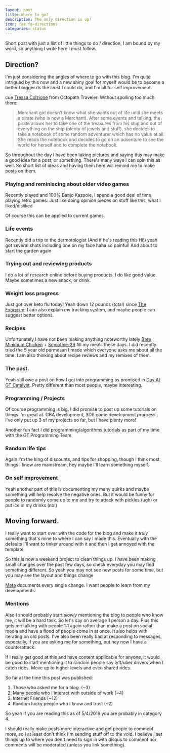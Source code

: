 ```yaml
---
layout: post
title: Where to go?
description: The only direction is up!
icon: fas fa-directions
categories: status
---
```


Short post with just a list of little things to do / direction, I am bound by my word, so anything I write here I must follow.

## Direction?
I'm just considering the angles of where to go with this blog. I'm quite intrigued by this now and a new shiny goal for myself would be to become a better blogger its the *least* I could do, and I'm all for self improvement.

cue [Tressa Colzione](https://octopathtraveler.fandom.com/wiki/Tressa_Colzione) from Octopath Traveler. Without spoiling too much there:

>  Merchant girl doesn't know what she wants out of life until she meets a pirate (who is now a Merchant). After some events and talking, the pirate allows her to take one of the treasures from his ship and out of everything on the ship (plenty of jewels and stuff), she decides to take a notebook of some random adventurer which has no value at all. She reads the notebook and decides to go on an adventure to see the world for herself and to complete the notebook.

So throughout the day I have been taking pictures and saying this may make a good idea for a post, or something. There's many ways I can spin this as well. So short list of ideas and having them here will remind me to make posts on them.

### Playing and reminiscing about older video games

Recently played and 100% Banjo Kazooie, I spend a good deal of time playing retro games. Just like doing opinion pieces on stuff like this, what I liked/disliked

Of course this can be applied to current games.

### Life events

Recently did a trip to the dermotologist (And if he's reading this Hi!) yeah got several shots including one on my face haha so painful!
And about to start the garden again

### Trying out and reviewing products

I do a lot of research online before buying products, I do like good value.
Maybe sometimes a new snack, or drink.

### Weight loss progress

Just got over keto flu today! Yeah down 12 pounds (total) since [The Exorcism](/status/2019/04/30/The-Exorcism.html).
I can also explain my tracking system, and maybe people can suggest better options.

### Recipes

Unfortunately I have not been making anything noteworthy lately [Bare Minimum Chicken](/recipe/2019/04/30/The-Bare-Minimum-Chicken.html) + [Smoothie-39](/recipe/2019/04/30/Smoothie-39.html) fill my meals these days.
I did recently tried the 5 year old parmesan I made which everyone asks me about all the time.
I am also thinking about recipe reviews and my remixes of them.

### The past.

Yeah still owe a post on how I got into programming as promised in [Day At GT Catalyst](/others/2019/04/18/Day-At-GT-Catalyst.html). Pretty different than most people, maybe interesting.

### Programming / Projects

Of course programming is big. I did promise to post up some tutorials on things I'm great at. GBA development, 3DS game development progress.
I've only put up 3 of my projects so far, but I have plenty more!

Another fun fact I did programming/algorithms tutorials as part of my time with the GT Programming Team

### Random life tips

Again I'm the king of discounts, and tips for shopping, though I think most things I know are mainstream, hey maybe I'll learn something myself.

### On self improvement

Yeah another part of this is documenting my many quirks and maybe something will help resolve the negative ones.
But it would be funny for people to randomly come up to me and try to attack with pickles (ugh) or put ice in my drinks (no!)

## Moving forward.

I really want to start over with the code for the blog and make it *truly* something that's mine to where I can say I made this.
Eventually with the defaults I'll want to tinker around with it and then I get annoyed with the template.

So this is now a weekend project to clean things up. I have been making small changes over the past few days, so check everyday you may find something different.
So yeah you may not see new posts for some time, but you may see the layout and things change

[Meta](/meta) documents every single change. I want people to learn from my developments.

### Mentions
Also I should probably start *slowly* mentioning the blog to people who know me, it will be a hard task.
So let's say on average 1 person a day. Plus this gets me talking with people 1:1 again rather than make a post on social media and have a flood of people come in at once.
It also helps with iterating on old posts. I've also been really bad at responding to messages, especially, if you are asking me for something, but hey now I have a counterattack.

If I really get good at this and have content applicable for anyone, it would be good to start mentioning it to random people say lyft/uber drivers when I catch rides. Move up to higher levels and even shared rides.

So far at the time this post was published:

1. Those who asked me for a blog. (~3)
1. Many people who I interact with outside of work (~4)
1. Internet Friends (~12)
1. Random lucky people who I know and trust (~2)

So yeah if you are reading this as of 5/4/2019 you are probably in category 4.

I should really make posts more interactive and get people to comment more, so I at least don't think I'm sending stuff off to the void.
I believe I set things up to where you don't need to sign in with disqus to comment nor comments will be moderated (unless you link something).
